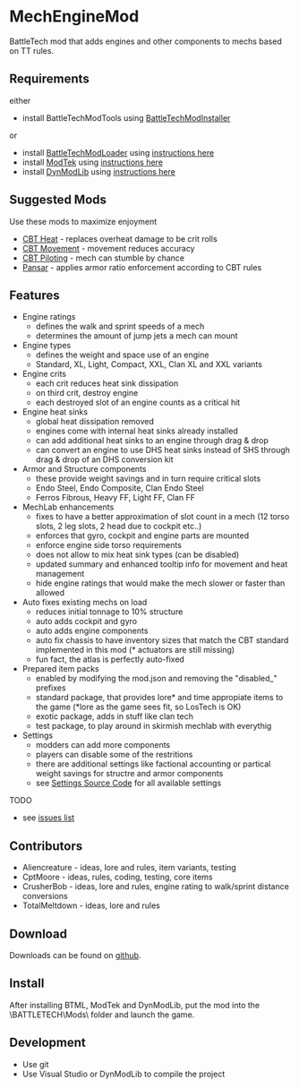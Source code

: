 # MechEngineMod
BattleTech mod that adds engines and other components to mechs based on TT rules.

## Requirements

either
* install BattleTechModTools using [BattleTechModInstaller](https://github.com/CptMoore/BattleTechModTools/releases)

or
* install [BattleTechModLoader](https://github.com/Mpstark/BattleTechModLoader/releases) using [instructions here](https://github.com/Mpstark/BattleTechModLoader)
* install [ModTek](https://github.com/Mpstark/ModTek/releases) using [instructions here](https://github.com/Mpstark/ModTek)
* install [DynModLib](https://github.com/CptMoore/DynModLib/releases) using [instructions here](https://github.com/CptMoore/DynModLib)

## Suggested Mods

Use these mods to maximize enjoyment
* [CBT Heat](https://github.com/McFistyBuns/CBTHeat) - replaces overheat damage to be crit rolls
* [CBT Movement](https://github.com/McFistyBuns/CBTMovement) - movement reduces accuracy
* [CBT Piloting](https://github.com/McFistyBuns/CBTPiloting) - mech can stumble by chance
* [Pansar](https://github.com/hokvel/pansar) - applies armor ratio enforcement according to CBT rules

## Features

* Engine ratings
  * defines the walk and sprint speeds of a mech
  * determines the amount of jump jets a mech can mount
* Engine types
  * defines the weight and space use of an engine
  * Standard, XL, Light, Compact, XXL, Clan XL and XXL variants
* Engine crits
  * each crit reduces heat sink dissipation
  * on third crit, destroy engine
  * each destroyed slot of an engine counts as a critical hit
* Engine heat sinks
  * global heat dissipation removed
  * engines come with internal heat sinks already installed
  * can add additional heat sinks to an engine through drag & drop
  * can convert an engine to use DHS heat sinks instead of SHS through drag & drop of an DHS conversion kit
* Armor and Structure components
  * these provide weight savings and in turn require critical slots
  * Endo Steel, Endo Composite, Clan Endo Steel
  * Ferros Fibrous, Heavy FF, Light FF, Clan FF
* MechLab enhancements
  * fixes to have a better approximation of slot count in a mech (12 torso slots, 2 leg slots, 2 head due to cockpit etc..)
  * enforces that gyro, cockpit and engine parts are mounted
  * enforce engine side torso requirements
  * does not allow to mix heat sink types (can be disabled)
  * updated summary and enhanced tooltip info for movement and heat management 
  * hide engine ratings that would make the mech slower or faster than allowed
* Auto fixes existing mechs on load
  * reduces initial tonnage to 10% structure
  * auto adds cockpit and gyro
  * auto adds engine components
  * auto fix chassis to have inventory sizes that match the CBT standard implemented in this mod (* actuators are still missing)
  * fun fact, the atlas is perfectly auto-fixed
* Prepared item packs
  * enabled by modifying the mod.json and removing the "disabled_" prefixes
  * standard package, that provides lore* and time appropiate items to the game (*lore as the game sees fit, so LosTech is OK)
  * exotic package, adds in stuff like clan tech
  * test package, to play around in skirmish mechlab with everythig
* Settings
  * modders can add more components
  * players can disable some of the restritions
  * there are additional settings like factional accounting or partical weight savings for structre and armor components
  * see [Settings Source Code](https://github.com/CptMoore/MechEngineMod/blob/master/source/MechEngineModSettings.cs) for all available settings

TODO
* see [issues list](https://github.com/CptMoore/MechEngineMod/issues)

## Contributors

* Aliencreature - ideas, lore and rules, item variants, testing
* CptMoore - ideas, rules, coding, testing, core items
* CrusherBob - ideas, lore and rules, engine rating to walk/sprint distance conversions
* TotalMeltdown - ideas, lore and rules

## Download

Downloads can be found on [github](https://github.com/CptMoore/MechEngineMod/releases).

## Install

After installing BTML, ModTek and DynModLib, put the mod into the \BATTLETECH\Mods\ folder and launch the game.

## Development

* Use git
* Use Visual Studio or DynModLib to compile the project
